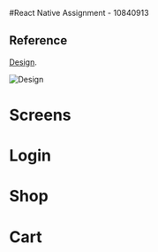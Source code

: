 #React Native Assignment - 10840913

## Reference

[Design](https://dribbble.com/shots/16623004-Bike-Online-Store-App).

![Design](https://cdn.dribbble.com/users/7782990/screenshots/16623004/media/f5c8ffdd286d2836b3e3c95093fe7a34.png?compress=1&resize=1200x900)

# Screens

# Login

# Shop

# Cart
